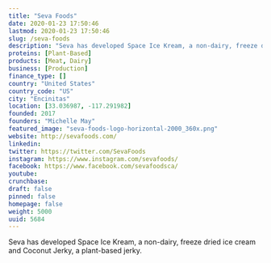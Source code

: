 ```yaml
---
title: "Seva Foods"
date: 2020-01-23 17:50:46
lastmod: 2020-01-23 17:50:46
slug: /seva-foods
description: "Seva has developed Space Ice Kream, a non-dairy, freeze dried ice cream and Coconut Jerky, a plant-based jerky."
proteins: [Plant-Based]
products: [Meat, Dairy]
business: [Production]
finance_type: []
country: "United States"
country_code: "US"
city: "Encinitas"
location: [33.036987, -117.291982]
founded: 2017
founders: "Michelle May"
featured_image: "seva-foods-logo-horizontal-2000_360x.png"
website: http://sevafoods.com/
linkedin: 
twitter: https://twitter.com/SevaFoods
instagram: https://www.instagram.com/sevafoods/
facebook: https://www.facebook.com/sevafoodsca/
youtube: 
crunchbase: 
draft: false
pinned: false
homepage: false
weight: 5000
uuid: 5684
---
```

Seva has developed Space Ice Kream, a non-dairy, freeze dried ice cream and Coconut Jerky, a plant-based jerky.
